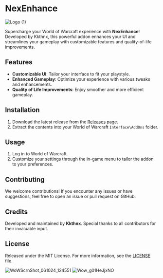 # NexEnhance   
   
![Logo (1)](https://github.com/Kkthnx-Wow/NexEnhance/assets/40672673/f335ef6a-c4da-4ede-a850-dd6400c0a6da)

Supercharge your World of Warcraft experience with **NexEnhance**! Developed by Kkthnx, this powerful addon enhances your UI and streamlines your gameplay with customizable features and quality-of-life improvements.

## Features

- **Customizable UI**: Tailor your interface to fit your playstyle.
- **Enhanced Gameplay**: Optimize your experience with various tweaks and enhancements.
- **Quality of Life Improvements**: Enjoy smoother and more efficient gameplay.

## Installation

1. Download the latest release from the [Releases](https://github.com/Kkthnx-Wow/NexEnhance/releases) page.
2. Extract the contents into your World of Warcraft `Interface\AddOns` folder.

## Usage

1. Log in to World of Warcraft.
2. Customize your settings through the in-game menu to tailor the addon to your preferences.

## Contributing

We welcome contributions! If you encounter any issues or have suggestions, feel free to open an issue or pull request on GitHub.

## Credits

Developed and maintained by **Kkthnx**. Special thanks to all contributors for their invaluable input.

## License

Released under the MIT License. For more information, see the [LICENSE](https://github.com/Kkthnx-Wow/NexEnhance/blob/main/LICENSE) file.


![WoWScrnShot_061024_124551](https://github.com/Kkthnx-Wow/NexEnhance/assets/40672673/83cf08be-19c0-4852-8d72-90588ab028e5)
![Wow_g01HeJjxNO](https://github.com/Kkthnx-Wow/NexEnhance/assets/40672673/12d08dce-b576-40c4-b4c1-28edf01c7a0f)

